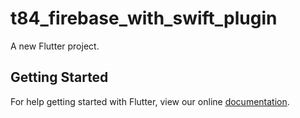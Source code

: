 # t84_firebase_with_swift_plugin

A new Flutter project.

## Getting Started

For help getting started with Flutter, view our online
[documentation](https://flutter.io/).
